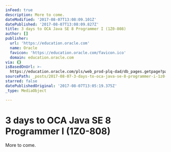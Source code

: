 ```yaml
---
inFeed: true
description: More to come.
dateModified: '2017-08-07T13:08:09.101Z'
datePublished: '2017-08-07T13:08:09.827Z'
title: 3 days to OCA Java SE 8 Programmer I (1Z0-808)
author: []
publisher:
  url: 'https://education.oracle.com'
  name: Oracle
  favicon: 'https://education.oracle.com/favicon.ico'
  domain: education.oracle.com
via: {}
isBasedOnUrl: >-
  https://education.oracle.com/pls/web_prod-plq-dad/db_pages.getpage?page_id=5001&get_params=p_exam_id:1Z0-808
sourcePath: _posts/2017-08-07-3-days-to-oca-java-se-8-programmer-i-1z0-808.md
starred: false
datePublishedOriginal: '2017-08-07T13:05:19.375Z'
_type: MediaObject

---
```

# 3 days to OCA Java SE 8 Programmer I (1Z0-808)

More to come.